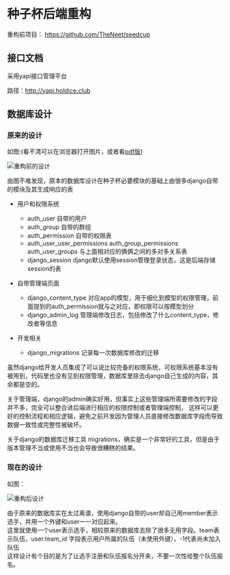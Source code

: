 # 种子杯后端重构

重构前项目： https://github.com/TheNeet/seedcup

## 接口文档

采用yapi接口管理平台

路径：http://yapi.holdice.club

## 数据库设计

### 原来的设计

如图:(看不清可以在浏览器打开图片，或者看[pdf版](http://image-holdice.test.upcdn.net/seedcup_sqlite3.pdf))

![重构前的设计](http://image-holdice.test.upcdn.net/image-res/seedcup_sqlite3.jpg)

由图不难发现，原本的数据库设计在种子杯必要模块的基础上由很多django自带的模块及其生成响应的表

- 用户和权限系统
    - auth_user 自带的用户
    - auth_group 自带的群组
    - auth_permission 自带的权限表
    - auth_user_user_permissions auth_group_permissions auth_user_groups 与上面相对应的俩俩之间的多对多关系表
    - django_session django默认使用session管理登录状态，这是后端存储session的表

- 自带管理端页面
    - django_content_type 对应app的模型，用于细化到模型的权限管理，前面提到的auth_permission就与之对应，即权限可以按模型划分
    - django_admin_log 管理端修改日志，包括修改了什么content_type，修改者等信息
    

- 开发相关
    - django_migrations 记录每一次数据库修改的迁移

虽然django给开发人员集成了可以说比较完备的权限系统，可权限系统基本没有被用到，代码里也没有见到权限管理，数据库里除去django自己生成的内容，其余都是空的。

关于管理端，django的admin确实好用，但事实上这些管理端所需要修改的字段并不多，完全可以整合进后端进行相应的权限控制或者管理端控制，
这样可以更好的控制流程和相应逻辑，避免之前开发因为管理人员直接修改数据库字段而导致数据一致性或完整性被破坏。

关于django的数据库迁移工具 migrations，确实是一个非常好的工具，但是由于版本管理不当或使用不当也会导致很糟糕的结果。

### 现在的设计

如图：

![重构后设计](http://image-holdice.test.upcdn.net/image-res/seedcup_db.png)

由于原来的数据库实在太过离谱，使用django自带的user却自己用member表示选手，并用一个外键和user一一对应起来。  
这里就使用一个user表示选手，相较原来的数据库去除了很多无用字段。team表示队伍，user.team_id 字段表示用户所属的队伍（未使用外键），-1代表尚未加入队伍  
这样设计有个目的是为了让选手注册和队伍报名分开来，不要一次性给整个队伍报名。